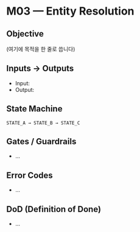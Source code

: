 # M03 — Entity Resolution

## Objective
(여기에 목적을 한 줄로 씁니다)

## Inputs → Outputs
- Input:
- Output:

## State Machine
`STATE_A → STATE_B → STATE_C`

## Gates / Guardrails
- …

## Error Codes
- …

## DoD (Definition of Done)
- …

